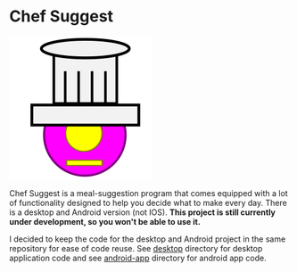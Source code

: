 # Chef Suggest

![logo](assets/images/ChefSuggestLogo.png)

Chef Suggest is a meal-suggestion program that comes equipped with a lot of
functionality designed to help you decide what to make every day. There is a 
desktop and Android version (not IOS). **This project is still currently under
development, so you won't be able to use it.**

I decided to keep the code for the desktop and Android project in the same
repository for ease of code reuse. See [desktop](desktop/) directory for
desktop application code and see [android-app](android-app) directory for
android app code.
